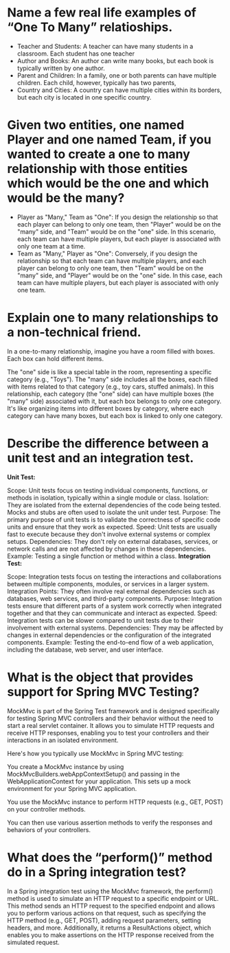 # Name a few real life examples of “One To Many” relatioships.
- Teacher and Students: A teacher can have many students in a classroom. Each student has one teacher
- Author and Books: An author can write many books, but each book is typically written by one author.
- Parent and Children: In a family, one or both parents can have multiple children. Each child, however, typically has two parents,
- Country and Cities: A country can have multiple cities within its borders, but each city is located in one specific country.

# Given two entities, one named Player and one named Team, if you wanted to create a one to many relationship with those entities which would be the one and which would be the many?

- Player as "Many," Team as "One": If you design the relationship so that each player can belong to only one team, then "Player" would be on the "many" side, and "Team" would be on the "one" side. In this scenario, each team can have multiple players, but each player is associated with only one team at a time.
- Team as "Many," Player as "One": Conversely, if you design the relationship so that each team can have multiple players, and each player can belong to only one team, then "Team" would be on the "many" side, and "Player" would be on the "one" side. In this case, each team can have multiple players, but each player is associated with only one team.

# Explain one to many relationships to a non-technical friend.
In a one-to-many relationship, imagine you have a room filled with boxes. Each box can hold different items.

The "one" side is like a special table in the room, representing a specific category (e.g., "Toys").
The "many" side includes all the boxes, each filled with items related to that category (e.g., toy cars, stuffed animals).
In this relationship, each category (the "one" side) can have multiple boxes (the "many" side) associated with it, but each box belongs to only one category. It's like organizing items into different boxes by category, where each category can have many boxes, but each box is linked to only one category.

# Describe the difference between a unit test and an integration test.
**Unit Test:**

Scope: Unit tests focus on testing individual components, functions, or methods in isolation, typically within a single module or class.
Isolation: They are isolated from the external dependencies of the code being tested. Mocks and stubs are often used to isolate the unit under test.
Purpose: The primary purpose of unit tests is to validate the correctness of specific code units and ensure that they work as expected.
Speed: Unit tests are usually fast to execute because they don't involve external systems or complex setups.
Dependencies: They don't rely on external databases, services, or network calls and are not affected by changes in these dependencies.
Example: Testing a single function or method within a class.
**Integration Test:**

Scope: Integration tests focus on testing the interactions and collaborations between multiple components, modules, or services in a larger system.
Integration Points: They often involve real external dependencies such as databases, web services, and third-party components.
Purpose: Integration tests ensure that different parts of a system work correctly when integrated together and that they can communicate and interact as expected.
Speed: Integration tests can be slower compared to unit tests due to their involvement with external systems.
Dependencies: They may be affected by changes in external dependencies or the configuration of the integrated components.
Example: Testing the end-to-end flow of a web application, including the database, web server, and user interface.

# What is the object that provides support for Spring MVC Testing?
MockMvc is part of the Spring Test framework and is designed specifically for testing Spring MVC controllers and their behavior without the need to start a real servlet container. It allows you to simulate HTTP requests and receive HTTP responses, enabling you to test your controllers and their interactions in an isolated environment.

Here's how you typically use MockMvc in Spring MVC testing:

You create a MockMvc instance by using MockMvcBuilders.webAppContextSetup() and passing in the WebApplicationContext for your application. This sets up a mock environment for your Spring MVC application.

You use the MockMvc instance to perform HTTP requests (e.g., GET, POST) on your controller methods.

You can then use various assertion methods to verify the responses and behaviors of your controllers.

# What does the “perform()” method do in a Spring integration test?

In a Spring integration test using the MockMvc framework, the perform() method is used to simulate an HTTP request to a specific endpoint or URL. This method sends an HTTP request to the specified endpoint and allows you to perform various actions on that request, such as specifying the HTTP method (e.g., GET, POST), adding request parameters, setting headers, and more. Additionally, it returns a ResultActions object, which enables you to make assertions on the HTTP response received from the simulated request.



